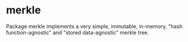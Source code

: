 # merkle

Package merkle implements a very simple, immutable, in-memory, "hash function-agnostic" and "stored data-agnostic" merkle tree.
